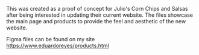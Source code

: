This was created as a proof of concept for Julio's Corn Chips and Salsas after being interested in updating their current website. 
The files showcase the main page and products to provide the feel and aesthetic of the new website. 

Figma files can be found on my site https://www.eduardoreyes/products.html
